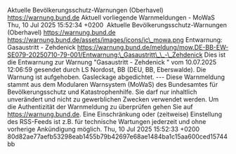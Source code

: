 Aktuelle Bevölkerungsschutz-Warnungen (Oberhavel) https://warnung.bund.de Aktuell vorliegende Warnmeldungen - MoWaS Thu, 10 Jul 2025 15:52:34 +0200 ![]() Aktuelle Bevölkerungsschutz-Warnungen (Oberhavel) https://warnung.bund.de https://warnung.bund.de/assets/images/icons/ic\_mowa.png Entwarnung: Gasaustritt - Zehdenick https://warnung.bund.de/meldung/mow.DE-BB-EW-SE079-20250710-79-001/Entwarnung:\_Gasaustritt\_\_-\_Zehdenick Dies ist die Entwarnung zur Warnung "Gasaustritt - Zehdenick " vom 10.07.2025 12:06:59 gesendet durch LS Nordost, BB (DEU, BB, Eberswalde). Die Warnung ist aufgehoben. Gasleckage abgedichtet. ---
Diese Warnmeldung stammt aus dem Modularen Warnsystem (MoWaS) des Bundesamtes für Bevölkerungsschutz und Katastrophenhilfe.
Sie darf nur inhaltlich unverändert und nicht zu gewerblichen Zwecken verwendet werden.
Um die Authentizität der Warnmeldung zu überprüfen gehen Sie auf https://warnung.bund.de.
Eine Einschränkung oder (zeitweise) Einstellung des RSS-Feeds ist z.B. für technische Wartungen jederzeit und ohne vorherige Ankündigung möglich. Thu, 10 Jul 2025 15:52:33 +0200 80d82ae77aefb53298eab1455b79b42697e68ae1484ba1c15aa600ced15744bb
